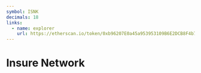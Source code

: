 ```yaml
---
symbol: ISNK
decimals: 18
links:
  - name: explorer
    url: https://etherscan.io/token/0xb96207E0a45a953953109B6E2DCB8F4b72eC7462
---
```


# Insure Network
